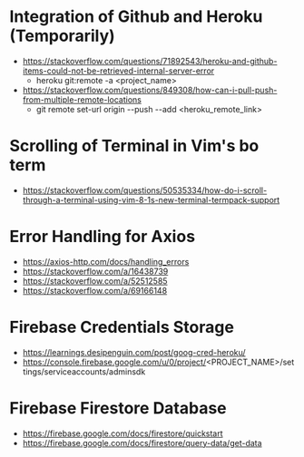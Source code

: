# Integration of Github and Heroku (Temporarily)
- https://stackoverflow.com/questions/71892543/heroku-and-github-items-could-not-be-retrieved-internal-server-error
  - heroku git:remote -a <project_name>
- https://stackoverflow.com/questions/849308/how-can-i-pull-push-from-multiple-remote-locations
  - git remote set-url origin --push --add <heroku_remote_link>

# Scrolling of Terminal in Vim's bo term
- https://stackoverflow.com/questions/50535334/how-do-i-scroll-through-a-terminal-using-vim-8-1s-new-terminal-termpack-support

# Error Handling for Axios
- https://axios-http.com/docs/handling_errors
- https://stackoverflow.com/a/16438739
- https://stackoverflow.com/a/52512585
- https://stackoverflow.com/a/69166148

# Firebase Credentials Storage
- https://learnings.desipenguin.com/post/goog-cred-heroku/
- https://console.firebase.google.com/u/0/project/<PROJECT_NAME>/settings/serviceaccounts/adminsdk

# Firebase Firestore Database
- https://firebase.google.com/docs/firestore/quickstart
- https://firebase.google.com/docs/firestore/query-data/get-data

